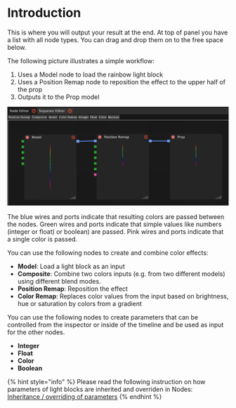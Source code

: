 # Introduction

This is where you will output your result at the end. At top of panel you have a list with all node types. You can drag and drop them on to the free space below.

The following picture illustrates a simple workflow:

1. Uses a Model node to load the rainbow light block
2. Uses a Position Remap node to reposition the effect to the upper half of the prop
3. Outputs it to the Prop model

![](../.gitbook/assets/bento-node-editor.png)

The blue wires and ports indicate that resulting colors are passed between the nodes. Green wires and ports indicate that simple values like numbers (integer or float) or boolean) are passed. Pink wires and ports indicate that a single color is passed.

You can use the following nodes to create and combine color effects:

* **Model**: Load a light block as an input
* **Composite**: Combine two colors inputs (e.g. from two different models) using different blend modes.
* **Position Remap**: Reposition the effect
* **Color Remap**: Replaces color values from the input based on brightness, hue or saturation by colors from a gradient

You can use the following nodes to create parameters that can be controlled from the inspector or inside of the timeline and be used as input for the other nodes.

* **Integer**
* **Float**
* **Color**
* **Boolean**

{% hint style="info" %}
Please read the following instruction on how parameters of light blocks are inherited and overriden in Nodes:\
[Inheritance / overriding of parameters](light-blocks/#inheritance-overriding-of-parameter-values)
{% endhint %}
